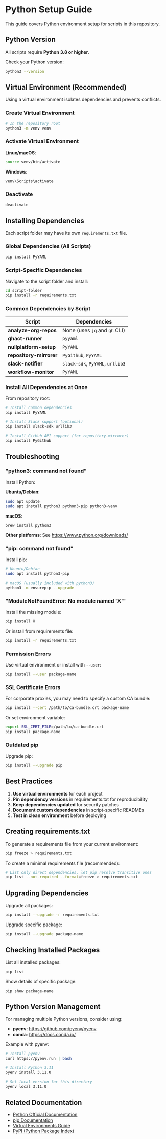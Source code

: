 # Python Setup Guide

This guide covers Python environment setup for scripts in this repository.

## Python Version

All scripts require **Python 3.8 or higher**.

Check your Python version:
```bash
python3 --version
```

## Virtual Environment (Recommended)

Using a virtual environment isolates dependencies and prevents conflicts.

### Create Virtual Environment

```bash
# In the repository root
python3 -m venv venv
```

### Activate Virtual Environment

**Linux/macOS**:
```bash
source venv/bin/activate
```

**Windows**:
```bash
venv\Scripts\activate
```

### Deactivate
```bash
deactivate
```

## Installing Dependencies

Each script folder may have its own `requirements.txt` file.

### Global Dependencies (All Scripts)

```bash
pip install PyYAML
```

### Script-Specific Dependencies

Navigate to the script folder and install:

```bash
cd script-folder
pip install -r requirements.txt
```

### Common Dependencies by Script

| Script | Dependencies |
|--------|-------------|
| **analyze-org-repos** | None (uses `jq` and `gh` CLI) |
| **ghact-runner** | `pyyaml` |
| **nullplatform-setup** | `PyYAML` |
| **repository-mirrorer** | `PyGithub`, `PyYAML` |
| **slack-notifier** | `slack-sdk`, `PyYAML`, `urllib3` |
| **workflow-monitor** | `PyYAML` |

### Install All Dependencies at Once

From repository root:
```bash
# Install common dependencies
pip install PyYAML

# Install Slack support (optional)
pip install slack-sdk urllib3

# Install GitHub API support (for repository-mirrorer)
pip install PyGithub
```

## Troubleshooting

### "python3: command not found"

Install Python:

**Ubuntu/Debian**:
```bash
sudo apt update
sudo apt install python3 python3-pip python3-venv
```

**macOS**:
```bash
brew install python3
```

**Other platforms**: See https://www.python.org/downloads/

### "pip: command not found"

Install pip:
```bash
# Ubuntu/Debian
sudo apt install python3-pip

# macOS (usually included with python3)
python3 -m ensurepip --upgrade
```

### "ModuleNotFoundError: No module named 'X'"

Install the missing module:
```bash
pip install X
```

Or install from requirements file:
```bash
pip install -r requirements.txt
```

### Permission Errors

Use virtual environment or install with `--user`:
```bash
pip install --user package-name
```

### SSL Certificate Errors

For corporate proxies, you may need to specify a custom CA bundle:

```bash
pip install --cert /path/to/ca-bundle.crt package-name
```

Or set environment variable:
```bash
export SSL_CERT_FILE=/path/to/ca-bundle.crt
pip install package-name
```

### Outdated pip

Upgrade pip:
```bash
pip install --upgrade pip
```

## Best Practices

1. **Use virtual environments** for each project
2. **Pin dependency versions** in requirements.txt for reproducibility
3. **Keep dependencies updated** for security patches
4. **Document custom dependencies** in script-specific READMEs
5. **Test in clean environment** before deploying

## Creating requirements.txt

To generate a requirements file from your current environment:

```bash
pip freeze > requirements.txt
```

To create a minimal requirements file (recommended):
```bash
# List only direct dependencies, let pip resolve transitive ones
pip list --not-required --format=freeze > requirements.txt
```

## Upgrading Dependencies

Upgrade all packages:
```bash
pip install --upgrade -r requirements.txt
```

Upgrade specific package:
```bash
pip install --upgrade package-name
```

## Checking Installed Packages

List all installed packages:
```bash
pip list
```

Show details of specific package:
```bash
pip show package-name
```

## Python Version Management

For managing multiple Python versions, consider using:

- **pyenv**: https://github.com/pyenv/pyenv
- **conda**: https://docs.conda.io/

Example with pyenv:
```bash
# Install pyenv
curl https://pyenv.run | bash

# Install Python 3.11
pyenv install 3.11.0

# Set local version for this directory
pyenv local 3.11.0
```

## Related Documentation

- [Python Official Documentation](https://docs.python.org/3/)
- [pip Documentation](https://pip.pypa.io/)
- [Virtual Environments Guide](https://docs.python.org/3/tutorial/venv.html)
- [PyPI (Python Package Index)](https://pypi.org/)
